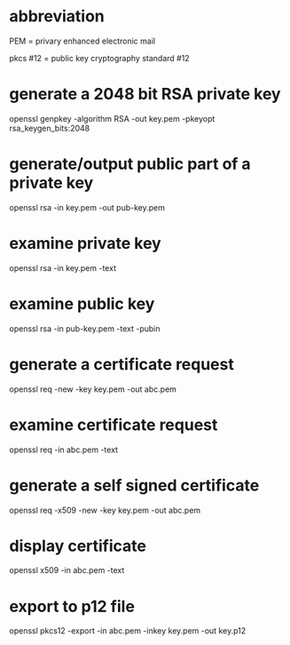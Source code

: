 # abbreviation
PEM = privary enhanced electronic mail

pkcs #12 = public key cryptography standard #12

# generate a 2048 bit RSA private key
openssl genpkey -algorithm RSA -out key.pem -pkeyopt rsa_keygen_bits:2048

# generate/output public part of a private key
openssl rsa  -in key.pem -out pub-key.pem

# examine private key
openssl rsa -in key.pem -text

# examine public key
openssl rsa -in pub-key.pem -text -pubin

# generate a certificate request
openssl req -new -key key.pem -out abc.pem

# examine certificate request
openssl req -in abc.pem -text

# generate a self signed certificate
openssl req -x509 -new -key key.pem -out abc.pem

# display certificate
openssl x509 -in abc.pem -text

# export to p12 file
openssl pkcs12 -export -in abc.pem -inkey key.pem -out key.p12

